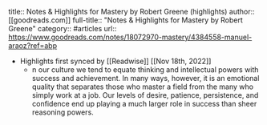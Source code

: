 title:: Notes & Highlights for Mastery by Robert Greene (highlights)
author:: [[goodreads.com]]
full-title:: "Notes & Highlights for Mastery by Robert Greene"
category:: #articles
url:: https://www.goodreads.com/notes/18072970-mastery/4384558-manuel-araoz?ref=abp

- Highlights first synced by [[Readwise]] [[Nov 18th, 2022]]
	- n our culture we tend to equate thinking and intellectual powers with success and achievement. In many ways, however, it is an emotional quality that separates those who master a field from the many who simply work at a job. Our levels of desire, patience, persistence, and confidence end up playing a much larger role in success than sheer reasoning powers.